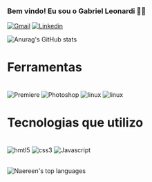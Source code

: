 ### Bem vindo!  Eu sou o Gabriel Leonardi 👋🏻


[![Gmail](https://img.shields.io/badge/Gmail-D14836?style=for-the-badge&logo=gmail&logoColor=white)](mailto:biel.leonari@gmail.com)
[![Linkedin](https://img.shields.io/badge/LinkedIn-0077B5?style=for-the-badge&logo=linkedin&logoColor=white)](https://www.linkedin.com/in/gabriel-leonardi-61556b144/)


![Anurag's GitHub stats](https://github-readme-stats.vercel.app/api?username=Gbleonardi&show_icons=true&theme=onedark)

# Ferramentas
<br>

<div style="display: inline_blovk">
<img align="center" alt=Premiere src="https://img.shields.io/badge/Adobe%20after%20affects-CF96FD?style=for-the-badge&logo=Adobe%20after%20effects&logoColor=393665">
<img align="center" alt=Photoshop src="https://img.shields.io/badge/Adobe%20Photoshop-31A8FF?style=for-the-badge&logo=Adobe%20Photoshop&logoColor=black">
<img align="center" alt=linux src="https://img.shields.io/badge/Debian-A81D33?style=for-the-badge&logo=debian&logoColor=white">
<img align="center" alt=linux src="https://img.shields.io/badge/Linux-FCC624?style=for-the-badge&logo=linux&logoColor=black">

# Tecnologias que utilizo
<br>

<div style="display: inline_block">
 <img align="center" alt=hmtl5 src="https://img.shields.io/badge/HTML5-E34F26?style=for-the-badge&logo=html5&logoColor=white">
 <img align="center" alt=css3 src="https://img.shields.io/badge/CSS3-1572B6?style=for-the-badge&logo=css3&logoColor=white">
 <img align="center" alt=Javascript src="https://img.shields.io/badge/JavaScript-F7DF1E?style=for-the-badge&logo=javascript&logoColor=black"><br> <br>

 
 ![Naereen's top languages](https://github-readme-stats.vercel.app/api/top-langs/?username=Gbleonardi&theme=onedark)
  </div>
